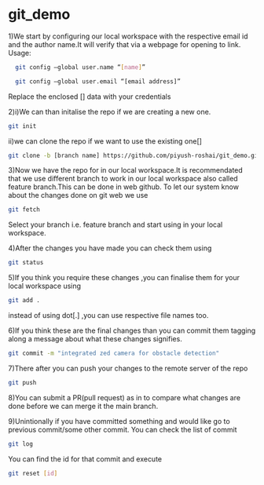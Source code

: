 # git_demo
1)We start by configuring our local workspace with the respective email id and the author name.It will verify that via a webpage for opening to link.
Usage:   
```bash
  git config –global user.name “[name]”  
```
```bash
  git config –global user.email “[email address]”  
```
Replace the enclosed [] data with your credentials

2)i)We can than initalise the repo if we are creating a new one.
```bash
git init
```
ii)we can clone the repo if we want to use the existing one[]
```bash
git clone -b [branch name] https://github.com/piyush-roshai/git_demo.git
```
3)Now we have the repo for in our local workspace.It is recommendated that we use different branch to work in our local workspace also called feature branch.This can be done in web github.
To let our system know about the changes done on git web we use
```bash
git fetch
```
Select your branch i.e. feature branch and start using in your local workspace.

4)After the changes you have made you can check them using
```bash
git status
```
5)If you  think you require these changes ,you can finalise them for your local workspace using

```bash
git add .
```
instead of using dot[.] ,you can use respective file names too.

6)If you think these are the final changes than you can commit them tagging along a message about what these changes signifies.

```bash
git commit -m "integrated zed camera for obstacle detection"
```

7)There after you can push your changes to the remote server of the repo

```bash
git push
```
8)You can submit a PR(pull request) as in to compare what changes are done before we can merge it the main branch.

9)Unintionally if you have committed something and would like go to previous commit/some other commit.
You can check the list of commit
```bash
git log
```
You can find the id for that commit and execute
```bash
git reset [id]
```